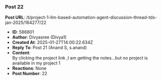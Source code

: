 ### Post 22
**Post URL**: /t/project-1-llm-based-automation-agent-discussion-thread-tds-jan-2025/164277/22
- **ID**: 586801
- **Author**: Divyasree (Divya1)
- **Created At**: 2025-01-27T14:00:22.634Z
- **Reply To**: Post 21 (Anand S, s.anand)
- **Content**:  
  By clicking the project link ,I am getting the notes…but no project is available in my project 1
- **Reactions**: None
- **Post Number**: 22

